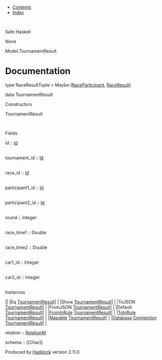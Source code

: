 -   [Contents](index.html)
-   [Index](doc-index.html)

 

Safe Haskell

None

Model.TournamentResult

Documentation
=============

type RaceResultTuple = Maybe ([RaceParticipant](Data-RaceParticipant.html#t:RaceParticipant), [RaceResult](Data-RacingNew.html#t:RaceResult))

data TournamentResult

Constructors

TournamentResult

 

Fields

id :: [Id](Model-General.html#t:Id)  
 

tournament\_id :: [Id](Model-General.html#t:Id)  
 

race\_id :: [Id](Model-General.html#t:Id)  
 

participant1\_id :: [Id](Model-General.html#t:Id)  
 

participant2\_id :: [Id](Model-General.html#t:Id)  
 

round :: Integer  
 

race\_time1 :: Double  
 

race\_time2 :: Double  
 

car1\_id :: Integer  
 

car2\_id :: Integer  
 

Instances

||
|Eq [TournamentResult](Model-TournamentResult.html#t:TournamentResult)| |
|Show [TournamentResult](Model-TournamentResult.html#t:TournamentResult)| |
|ToJSON [TournamentResult](Model-TournamentResult.html#t:TournamentResult)| |
|FromJSON [TournamentResult](Model-TournamentResult.html#t:TournamentResult)| |
|Default [TournamentResult](Model-TournamentResult.html#t:TournamentResult)| |
|[FromInRule](Data-InRules.html#t:FromInRule) [TournamentResult](Model-TournamentResult.html#t:TournamentResult)| |
|[ToInRule](Data-InRules.html#t:ToInRule) [TournamentResult](Model-TournamentResult.html#t:TournamentResult)| |
|[Mapable](Model-General.html#t:Mapable) [TournamentResult](Model-TournamentResult.html#t:TournamentResult)| |
|[Database](Model-General.html#t:Database) [Connection](Data-SqlTransaction.html#t:Connection) [TournamentResult](Model-TournamentResult.html#t:TournamentResult)| |

relation :: [RelationM](Data-Relation.html#t:RelationM)

schema :: [[Char]]

Produced by [Haddock](http://www.haskell.org/haddock/) version 2.11.0
